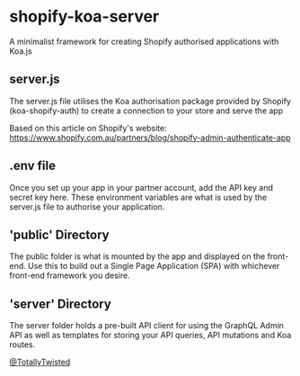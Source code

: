 # shopify-koa-server
A minimalist framework for creating Shopify authorised applications with Koa.js

## server.js
The server.js file utilises the Koa authorisation package provided by Shopify (koa-shopify-auth) to create a connection to your store and serve the app

Based on this article on Shopify's website: https://www.shopify.com.au/partners/blog/shopify-admin-authenticate-app

## .env file
Once you set up your app in your partner account, add the API key and secret key here. These environment variables are what is used by the server.js file to authorise your application.

## 'public' Directory
The public folder is what is mounted by the app and displayed on the front-end. Use this to build out a Single Page Application (SPA) with whichever front-end framework you desire.

## 'server' Directory
The server folder holds a pre-built API client for using the GraphQL Admin API as well as templates for storing your API queries, API mutations and Koa routes.

[@TotallyTwisted](https://twisted-gifts.com "@TotallyTwisted")
